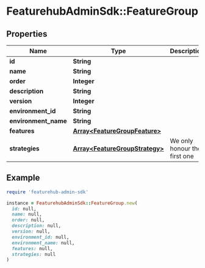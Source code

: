 # FeaturehubAdminSdk::FeatureGroup

## Properties

| Name | Type | Description | Notes |
| ---- | ---- | ----------- | ----- |
| **id** | **String** |  |  |
| **name** | **String** |  |  |
| **order** | **Integer** |  |  |
| **description** | **String** |  | [optional] |
| **version** | **Integer** |  |  |
| **environment_id** | **String** |  |  |
| **environment_name** | **String** |  |  |
| **features** | [**Array&lt;FeatureGroupFeature&gt;**](FeatureGroupFeature.md) |  |  |
| **strategies** | [**Array&lt;FeatureGroupStrategy&gt;**](FeatureGroupStrategy.md) | We only honour the first one | [optional] |

## Example

```ruby
require 'featurehub-admin-sdk'

instance = FeaturehubAdminSdk::FeatureGroup.new(
  id: null,
  name: null,
  order: null,
  description: null,
  version: null,
  environment_id: null,
  environment_name: null,
  features: null,
  strategies: null
)
```

